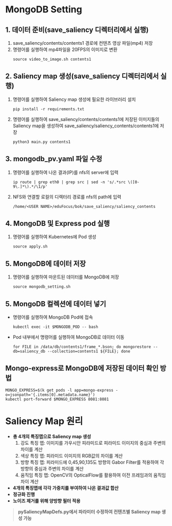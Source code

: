# MongoDB Setting
## 1. 데이터 준비(save_saliency 디렉터리에서 실행)
1. save_saliency/contents/contents1 경로에 컨텐츠 영상 파일(mp4) 저장
2. 명령어를 실행하여 mp4파일을 20FPS의 이미지로 변환
    ```
    source video_to_image.sh contents1
    ```

## 2. Saliency map 생성(save_saliency 디렉터리에서 실행)
1. 명령어를 실행하여 Saliency map 생성에 필요한 라이브러리 설치
    ```
    pip install -r requirements.txt
    ```
2. 명령어를 실행하여 save_saliency/contents/contents1에 저장된 이미지들의 Saliency map을 생성하여 save_saliency/saliency_contents/contents1에 저장
    ```
    python3 main.py contents1
    ```

## 3. mongodb_pv.yaml 파일 수정
1. 명령어를 실행하여 나온 결과(IP)를 nfs의 server에 입력
    ```
    ip route | grep eth0 | grep src | sed -n 's/.*src \([0-9\.]*\).*/\1/p'
    ```
2. NFS와 연결할 로컬의 디렉터리 경로를 nfs의 path에 입력
    ```
    /home/<USER NAME>/eduFocus/bok/save_saliency/saliency_contents
    ```

## 4. MongoDB 및 Express pod 실행
1. 명령어를 실행하여 Kubernetes에 Pod 생성
    ```
    source apply.sh
    ```

## 5. MongoDB에 데이터 저장
1. 명령어를 실행하여 마운트된 데이터를 MongoDB에 저장
    ```
    source mongodb_setting.sh
    ```

## 5. MongoDB 컬렉션에 데이터 넣기
- 명령어를 실행하여 MongoDB Pod에 접속
    ```
    kubectl exec -it $MONGODB_POD -- bash
    ```
- Pod 내부에서 명령어를 실행하여 MongoDB로 데이터 이동
    ```
    for FILE in /data/db/contents1/frame_*.bson; do mongorestore --db=saliency_db --collection=contents1 ${FILE}; done
    ```

## Mongo-express로 MongoDB에 저장된 데이터 확인 방법
```
MONGO_EXPRESS=$(k get pods -l app=mongo-express -o=jsonpath='{.items[0].metadata.name}')
kubectl port-forward $MONGO_EXPRESS 8081:8081
```

# Saliency Map 원리
- **총 4개의 특징맵으로 Saliency map 생성**
    1. 강도 특징 맵: 이미지를 가우시안 피라미드로 피라미드 이미지의 중심과 주변의 차이를 계산
    2. 색상 특징 맵: 피라미드 이미지의 RGB값의 차이를 계산
    3. 방향 특징 맵: 피라미드에 0,45,90,135도 방향의 Gabor Filter를 적용하여 각 방향의 중심과 주변의 차이를 계산
    4. 움직임 특징 맵: OpenCV의 OpticalFlow를 활용하여 이전 프레임과의 움직임 차이 계산
- **4개의 특징맵에 각각 가중치를 부여하여 나온 결과값 합산**
- **정규화 진행**
- **노이즈 제거를 위해 양방향 필터 적용**
> **pySaliencyMapDefs.py에서 파라미터 수정하여 컨텐츠별 Saliency map 생성 가능**